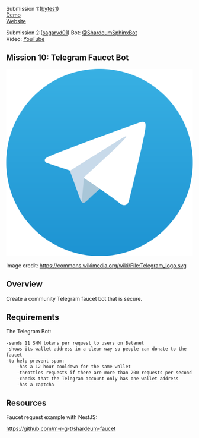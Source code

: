 Submission 1:([bytes1](https://github.com/bytes1))<br>
[Demo](https://youtu.be/kL-rpp-25Vg) <br>
[Website](https://t.me/shardeumpandabot)  

Submission 2:([sagarvd01](https://github.com/sagarvd01))
Bot: [@ShardeumSphinxBot](http://t.me/ShardeumSphinxBot)  
Video: [YouTube](https://youtu.be/_GxSSH9_h7c)  

## Mission 10: Telegram Faucet Bot

<img src="images/telegram.png" alt="telegram"/>

Image credit: https://commons.wikimedia.org/wiki/File:Telegram_logo.svg

## Overview

Create a community Telegram faucet bot that is secure.

## Requirements

The Telegram Bot:

    -sends 11 SHM tokens per request to users on Betanet
    -shows its wallet address in a clear way so people can donate to the faucet
    -to help prevent spam:
        -has a 12 hour cooldown for the same wallet
        -throttles requests if there are more than 200 requests per second 
        -checks that the Telegram account only has one wallet address
        -has a captcha

## Resources

Faucet request example with NestJS:

https://github.com/m-r-g-t/shardeum-faucet
